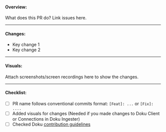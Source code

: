 #### Overview:
What does this PR do? Link issues here.

---

#### Changes:
- Key change 1
- Key change 2

---

#### Visuals:
Attach screenshots/screen recordings here to show the changes. 

---

#### Checklist:
- [ ] PR name follows conventional commits format: `[Feat]: ...` or `[Fix]: ....`
- [ ] Added visuals for changes (Needed if you made changes to Doku Client or Connections in Doku Ingester)
- [ ] Checked Doku [contribution guidelines](https://github.com/dokulabs/doku/blob/main/CONTRIBUTING.md)
